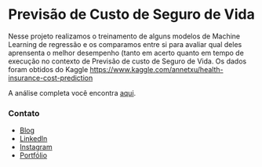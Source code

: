 # Previsão de Custo de Seguro de Vida

Nesse projeto realizamos o treinamento de alguns modelos de Machine Learning de regressão e os comparamos entre si para avaliar qual deles aprensenta o melhor desempenho (tanto em acerto quanto em tempo de execução no contexto de Previsão de custo de Seguro de Vida. Os dados foram obtidos do Kaggle https://www.kaggle.com/annetxu/health-insurance-cost-prediction

<!-- Confira o [artigo](#) no blog. -->

A análise completa você encontra [aqui](https://colab.research.google.com/drive/1-GMo0r1cej0saNg2GfDmU0SwOnseb_ET?usp=sharing).

### Contato

* [Blog](https://viniboscoa.dev/blog)
* [LinkedIn](https://linkedin.com/in/vinicius-boscoa)
* [Instagram](https://instagram.com/viniciusboscoa)
* [Portfólio](https://github.com/virb30/data_science)
